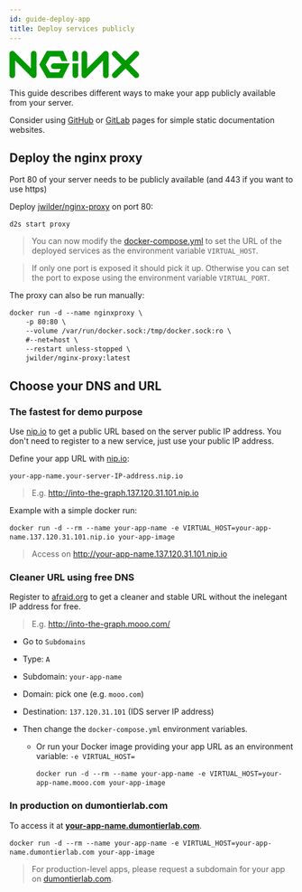 ```yaml
---
id: guide-deploy-app
title: Deploy services publicly
---
```


[![](/img/nginx_logo.svg)](https://www.nginx.com/)

This guide describes different ways to make your app publicly available from your server.

Consider using [GitHub](https://pages.github.com/) or [GitLab](https://docs.gitlab.com/ee/user/project/pages/) pages for simple static documentation websites.

## Deploy the nginx proxy

Port 80 of your server needs to be publicly available (and 443 if you want to use https)

Deploy [jwilder/nginx-proxy](https://github.com/jwilder/nginx-proxy) on port 80:

```shell
d2s start proxy
```

> You can now modify the [docker-compose.yml](https://github.com/MaastrichtU-IDS/d2s-core/blob/master/docker-compose.yml#L15) to set the URL of the deployed services as the environment variable `VIRTUAL_HOST`.

> If only one port is exposed it should pick it up. Otherwise you can set the port to expose using the environment variable `VIRTUAL_PORT`.

The proxy can also be run manually:

```shell
docker run -d --name nginxproxy \
    -p 80:80 \
    --volume /var/run/docker.sock:/tmp/docker.sock:ro \
    #--net=host \
    --restart unless-stopped \
    jwilder/nginx-proxy:latest
```

## Choose your DNS and URL

### The fastest for demo purpose

Use [nip.io](https://nip.io/) to get a public URL based on the server public IP address. You don't need to register to a new service, just use your public IP address.

Define your app URL with [nip.io](https://nip.io/):

```
your-app-name.your-server-IP-address.nip.io
```

> E.g. http://into-the-graph.137.120.31.101.nip.io

Example with a simple docker run:

```shell
docker run -d --rm --name your-app-name -e VIRTUAL_HOST=your-app-name.137.120.31.101.nip.io your-app-image
```

> Access on http://your-app-name.137.120.31.101.nip.io

### Cleaner URL using free DNS

Register to [afraid.org](https://freedns.afraid.org/) to get a cleaner and stable URL without the inelegant IP address for free.

> E.g. http://into-the-graph.mooo.com/

* Go to `Subdomains`

* Type: `A`

* Subdomain: `your-app-name`

* Domain: pick one (e.g. `mooo.com`)

* Destination: `137.120.31.101` (IDS server IP address)

* Then change the `docker-compose.yml` environment variables.

  * Or run your Docker image providing your app URL as an environment variable: `-e VIRTUAL_HOST=`

    ```shell
    docker run -d --rm --name your-app-name -e VIRTUAL_HOST=your-app-name.mooo.com your-app-image
    ```

### In production on dumontierlab.com

To access it at **[your-app-name.dumontierlab.com](http://your-app-name.dumontierlab.com)**.

```shell
docker run -d --rm --name your-app-name -e VIRTUAL_HOST=your-app-name.dumontierlab.com your-app-image
```

> For production-level apps, please request a subdomain for your app on [dumontierlab.com](http://dumontierlab.com/).
